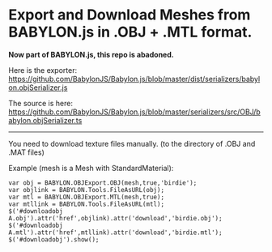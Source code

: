 
# Export and Download Meshes from BABYLON.js in .OBJ + .MTL format.

**Now part of BABYLON.js, this repo is abadoned.**

Here is the exporter:
https://github.com/BabylonJS/Babylon.js/blob/master/dist/serializers/babylon.objSerializer.js

The source is here:
https://github.com/BabylonJS/Babylon.js/blob/master/serializers/src/OBJ/babylon.objSerializer.ts

----
You need to download texture files manually. (to the directory of .OBJ and .MAT files)


Example (mesh is a Mesh with StandardMaterial):


    var obj = BABYLON.OBJExport.OBJ(mesh,true,'birdie');
    var objlink = BABYLON.Tools.FileAsURL(obj);
    var mtl = BABYLON.OBJExport.MTL(mesh,true);
    var mtllink = BABYLON.Tools.FileAsURL(mtl);
    $('#downloadobj A.obj').attr('href',objlink).attr('download','birdie.obj');
    $('#downloadobj A.mtl').attr('href',mtllink).attr('download','birdie.mtl');
    $('#downloadobj').show();
    
